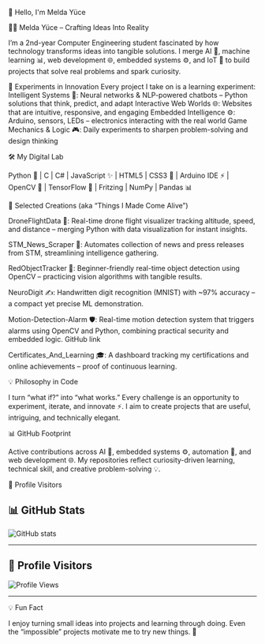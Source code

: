 👋 Hello, I'm Melda Yüce

👩‍💻 Melda Yüce – Crafting Ideas Into Reality

I’m a 2nd-year Computer Engineering student fascinated by how technology transforms ideas into tangible solutions. I merge AI 🤖, machine learning 📊, web development 🌐, embedded systems ⚙️, and IoT 🌟 to build projects that solve real problems and spark curiosity.


🔬 Experiments in Innovation
Every project I take on is a learning experiment:
Intelligent Systems 🤖: Neural networks & NLP-powered chatbots – Python solutions that think, predict, and adapt
Interactive Web Worlds 🌐: Websites that are intuitive, responsive, and engaging
Embedded Intelligence ⚙️: Arduino, sensors, LEDs – electronics interacting with the real world
Game Mechanics & Logic 🎮: Daily experiments to sharpen problem-solving and design thinking


🛠 My Digital Lab

Python 🐍 | C | C# | JavaScript ✨ | HTML5 | CSS3 🎨 | Arduino IDE ⚡ | OpenCV 📸 | TensorFlow 🧠 | Fritzing | NumPy | Pandas 📊


🚀 Selected Creations (aka “Things I Made Come Alive”)

DroneFlightData 🚁: Real-time drone flight visualizer tracking altitude, speed, and distance – merging Python with data visualization for instant insights.

STM_News_Scraper 📰: Automates collection of news and press releases from STM, streamlining intelligence gathering.

RedObjectTracker 🔴: Beginner-friendly real-time object detection using OpenCV – practicing vision algorithms with tangible results.

NeuroDigit ✍️: Handwritten digit recognition (MNIST) with ~97% accuracy – a compact yet precise ML demonstration.

Motion-Detection-Alarm 🛡️: Real-time motion detection system that triggers alarms using OpenCV and Python, combining practical security and embedded logic. GitHub link

Certificates_And_Learning 🎓: A dashboard tracking my certifications and online achievements – proof of continuous learning.


💡 Philosophy in Code

I turn “what if?” into “what works.” Every challenge is an opportunity to experiment, iterate, and innovate ⚡. I aim to create projects that are useful, intriguing, and technically elegant.


📊 GitHub Footprint

Active contributions across AI 🤖, embedded systems ⚙️, automation 🔄, and web development 🌐. My repositories reflect curiosity-driven learning, technical skill, and creative problem-solving 💡.



👀 Profile Visitors 
## 📊 GitHub Stats
![GitHub stats](https://github-readme-stats.vercel.app/api?username=MeldaYuceee&show_icons=true&theme=radical)

---

## 👀 Profile Visitors
![Profile Views](https://komarev.com/ghpvc/?username=Melda-Yuce&color=blue)

---

💡 Fun Fact

I enjoy turning small ideas into projects and learning through doing.
Even the “impossible” projects motivate me to try new things. 🌟
